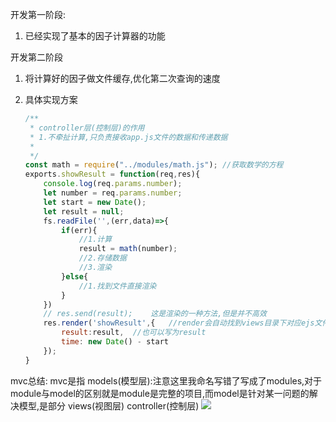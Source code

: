 开发第一阶段:

1. 已经实现了基本的因子计算器的功能

开发第二阶段

1. 将计算好的因子做文件缓存,优化第二次查询的速度

2. 具体实现方案

   ```js
   /**
    * controller层(控制层)的作用
    * 1.不牵扯计算,只负责接收app.js文件的数据和传递数据
    * 
    */
   const math = require("../modules/math.js"); //获取数学的方程
   exports.showResult = function(req,res){
       console.log(req.params.number);
       let number = req.params.number;
       let start = new Date();
       let result = null;
       fs.readFile('',(err,data)=>{
           if(err){
               //1.计算
               result = math(number);
               //2.存储数据
               //3.渲染 
           }else{
               //1.找到文件直接渲染
           }
       })
       // res.send(result);    这是渲染的一种方法,但是并不高效
       res.render('showResult',{   //render会自动找到views目录下对应ejs文件
           result:result,  //也可以写为result
           time: new Date() - start
       });   
   }
   ```

   



mvc总结: 
mvc是指
models(模型层):注意这里我命名写错了写成了modules,对于module与model的区别就是module是完整的项目,而model是针对某一问题的解决模型,是部分
views(视图层) 
controller(控制层)
![](https://github.com/viewdegree/course-of-nodejs/blob/feature/04mvc%E9%A1%B9%E7%9B%AE--%E5%9B%A0%E5%AD%90%E8%AE%A1%E7%AE%97%E5%99%A8/04-mvc%E6%A1%88%E4%BE%8B%E5%9B%A0%E5%AD%90%E8%AE%A1%E7%AE%97%E5%99%A8/readme_img/mvc%E6%93%8D%E4%BD%9C%E5%9B%BE.png)
